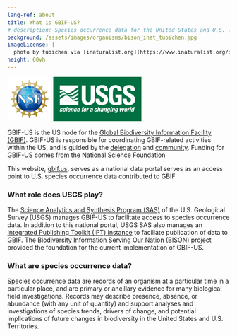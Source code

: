 ```yaml
---
lang-ref: about
title: What is GBIF-US?
# description: Species occurrence data for the United States and U.S. Territories.
background: /assets/images/organisms/bison_inat_tuoichen.jpg
imageLicense: |
  photo by tuoichen via [inaturalist.org](https://www.inaturalist.org/observations/43215178)
height: 60vh
---
```


![](/assets/images/graphics/NSF_Official_logo_200px.png) ![](/assets/images/graphics/USGS_ID_white-on-green_resized.png)

GBIF-US is the US node for the [Global Biodiversity Information Facility (GBIF)](https://www.gbif.org). GBIF-US is responsible for coordinating GBIF-related activities within the US, and is guided by the [delegation](/community/#us-delegation) and [community](/community). Funding for GBIF-US comes from the National Science Foundation  

This website, [gbif.us](https://www.gbif.us/), serves as a national data portal serves as an access point to U.S. species occurrence data contributed to GBIF.  

### What role does USGS play?

The [Science Analytics and Synthesis Program (SAS)](https://www.usgs.gov/core-science-systems/science-analytics-and-synthesis) of the U.S. Geological Survey (USGS) manages GBIF-US to facilitate access to species occurrence data. In addition to this national portal, USGS SAS also manages an [Integrated Publishing Toolkit (IPT) instance](https://ipt.gbif.us/) to faciliate publication of data to GBIF.  The [Biodiversity Information Serving Our Nation (BISON)](https://www.sciencebase.gov/catalog/item/5138e8e5e4b02c509e50c57f) project provided the foundation for the current implementation of GBIF-US.

### What are species occurrence data?
Species occurrence data are records of an organism at a particular time in a particular place, and are primary or ancillary evidence for many biological field investigations. Records may describe presence, absence, or abundance (with any unit of quantity) and support analyses and investigations of species trends, drivers of change, and potential implications of future changes in biodiversity in the United States and U.S. Territories. 
